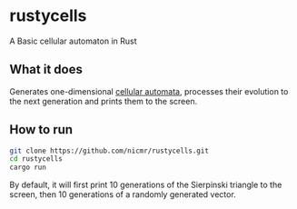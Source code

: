# rustycells
A Basic cellular automaton in Rust


## What it does
Generates one-dimensional [cellular automata](https://en.wikipedia.org/wiki/Cellular_automaton), processes their evolution to the next generation and prints them to the screen.

## How to run
```bash
git clone https://github.com/nicmr/rustycells.git
cd rustycells
cargo run
```
By default, it will first print 10 generations of the Sierpinski triangle to the screen, then 10 generations of a randomly generated vector.
